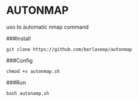 # AUTONMAP
uso to automatic nmap command

###Install

```
git clone https://github.com/berlaseep/autonmap
```

###Config

```
chmod +x autonmap.sh
```

###Run

```
bash autonamp.sh
```
